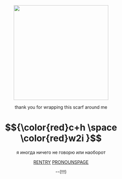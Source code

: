 <div align="center">
  <img src="https://cdn.discordapp.com/attachments/1248563532388372481/1278719410068000813/EREN_AND_MIKASA_.jpeg?ex=66d1d3c0&is=66d08240&hm=075792dc6ec4ef89bb4432dfd540de3ea7ee6046153187b20727fc65e68906f6&" height="300"
    </div>
<p align="center"> thank you for wrapping this scarf around me <p/>

  
# $${\color{red}c+h \space \color{red}w2i }$$

<p align="center"> я иногда ничего не говорю или наоборот <p/>

[RENTRY](https://rentry.co/pieck-finger)
[PRONOUNSPAGE](https://ru.pronouns.page/@pieck-finger)


--(!!!)
